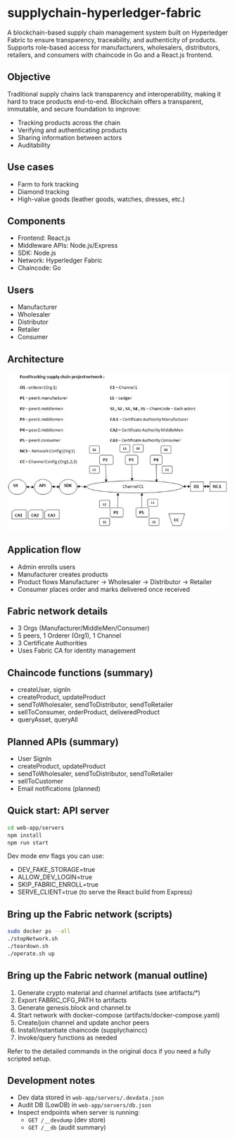 # supplychain-hyperledger-fabric

A blockchain-based supply chain management system built on Hyperledger Fabric to ensure transparency, traceability, and authenticity of products. Supports role-based access for manufacturers, wholesalers, distributors, retailers, and consumers with chaincode in Go and a React.js frontend.

## Objective

Traditional supply chains lack transparency and interoperability, making it hard to trace products end-to-end. Blockchain offers a transparent, immutable, and secure foundation to improve:

- Tracking products across the chain
- Verifying and authenticating products
- Sharing information between actors
- Auditability

## Use cases

- Farm to fork tracking
- Diamond tracking
- High-value goods (leather goods, watches, dresses, etc.)

## Components

- Frontend: React.js
- Middleware APIs: Node.js/Express
- SDK: Node.js
- Network: Hyperledger Fabric
- Chaincode: Go

## Users

- Manufacturer
- Wholesaler
- Distributor
- Retailer
- Consumer

## Architecture

![Architecture](Architecture.JPG)

## Application flow

- Admin enrolls users
- Manufacturer creates products
- Product flows Manufacturer → Wholesaler → Distributor → Retailer
- Consumer places order and marks delivered once received

## Fabric network details

- 3 Orgs (Manufacturer/MiddleMen/Consumer)
- 5 peers, 1 Orderer (Org1), 1 Channel
- 3 Certificate Authorities
- Uses Fabric CA for identity management

## Chaincode functions (summary)

- createUser, signIn
- createProduct, updateProduct
- sendToWholesaler, sendToDistributor, sendToRetailer
- sellToConsumer, orderProduct, deliveredProduct
- queryAsset, queryAll

## Planned APIs (summary)

- User SignIn
- createProduct, updateProduct
- sendToWholesaler, sendToDistributor, sendToRetailer
- sellToCustomer
- Email notifications (planned)

## Quick start: API server

```bash
cd web-app/servers
npm install
npm run start
```

Dev mode env flags you can use:

- DEV_FAKE_STORAGE=true
- ALLOW_DEV_LOGIN=true
- SKIP_FABRIC_ENROLL=true
- SERVE_CLIENT=true (to serve the React build from Express)

## Bring up the Fabric network (scripts)

```bash
sudo docker ps --all
./stopNetwork.sh
./teardown.sh
./operate.sh up
```

## Bring up the Fabric network (manual outline)

1) Generate crypto material and channel artifacts (see artifacts/*)
2) Export FABRIC_CFG_PATH to artifacts
3) Generate genesis.block and channel.tx
4) Start network with docker-compose (artifacts/docker-compose.yaml)
5) Create/join channel and update anchor peers
6) Install/instantiate chaincode (supplychaincc)
7) Invoke/query functions as needed

Refer to the detailed commands in the original docs if you need a fully scripted setup.

## Development notes

- Dev data stored in `web-app/servers/.devdata.json`
- Audit DB (LowDB) in `web-app/servers/db.json`
- Inspect endpoints when server is running:
    - `GET /__devdump` (dev store)
    - `GET /__db` (audit summary)


